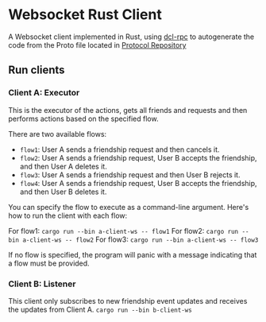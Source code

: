 # Websocket Rust Client 
A Websocket client implemented in Rust, using [dcl-rpc](https://crates.io/crates/dcl-rpc) to autogenerate the code from the Proto file located in [Protocol Repository](https://github.com/decentraland/protocol/blob/main/proto/decentraland/social/friendships/friendships.proto)

## Run clients

### Client A: Executor
This is the executor of the actions, gets all friends and requests and then performs actions based on the specified flow. 

There are two available flows:

- `flow1`: User A sends a friendship request and then cancels it.
- `flow2`: User A sends a friendship request, User B accepts the friendship, and then User A deletes it.
- `flow3`: User A sends a friendship request and then User B rejects it.
- `flow4`: User A sends a friendship request, User B accepts the friendship, and then User B deletes it.

You can specify the flow to execute as a command-line argument. Here's how to run the client with each flow:

For flow1: `cargo run --bin a-client-ws -- flow1`
For flow2: `cargo run --bin a-client-ws -- flow2`
For flow3: `cargo run --bin a-client-ws -- flow3`

If no flow is specified, the program will panic with a message indicating that a flow must be provided.

### Client B: Listener
This client only subscribes to new friendship event updates and receives the updates from Client A.
`cargo run --bin b-client-ws`
